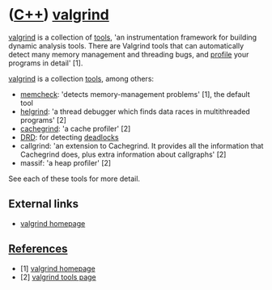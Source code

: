 # ([C++](Cpp.md)) [valgrind](CppValgrind.md)

[valgrind](CppValgrind.md) is a collection of [tools](CppTool.md), 'an instrumentation framework for
building dynamic analysis tools. There are Valgrind tools that can
automatically detect many memory management and threading bugs, and
[profile](CppProfiler.md) your programs in detail' [1].

[valgrind](CppValgrind.md) is a collection [tools](CppTool.md), among others:

-   [memcheck](CppMemcheck.md): 'detects memory-management problems' [1], the default tool
-   [helgrind](CppHelgrind.md): 'a thread debugger which finds data races in multithreaded programs' [2]
-   [cachegrind](CppCachegrind.md): 'a cache profiler' [2]
-   [DRD](CppDrd.md): for detecting [deadlocks](CppDeadlock.md)
-   callgrind: 'an extension to Cachegrind. It provides all the information that Cachegrind does, plus extra information about callgraphs' [2]
-   massif: 'a heap profiler' [2]

See each of these tools for more detail.

## External links

 * [valgrind homepage](http://valgrind.org)

## [References](CppReferences.md)

 * [1] [valgrind homepage](http://valgrind.org)
 * [2] [valgrind tools page](http://valgrind.org/info/tools.html)

 

 

 

 

 

 

